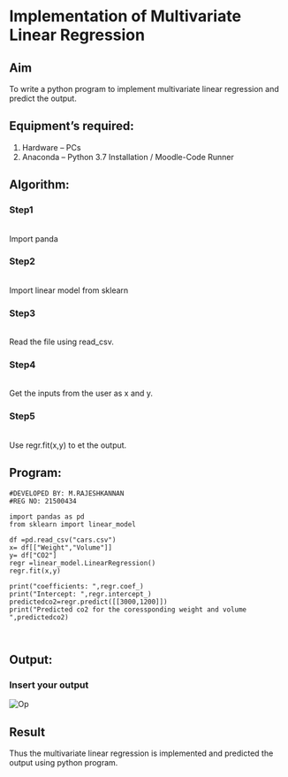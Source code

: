 # Implementation of Multivariate Linear Regression
## Aim
To write a python program to implement multivariate linear regression and predict the output.
## Equipment’s required:
1.	Hardware – PCs
2.	Anaconda – Python 3.7 Installation / Moodle-Code Runner
## Algorithm:
### Step1
<br>Import panda



### Step2
<br>
Import linear model from sklearn

### Step3
<br>
Read the file using read_csv.


### Step4
<br>
Get the inputs from the user as x and y.



### Step5
<br>
Use regr.fit(x,y) to et the output.


## Program:
```
#DEVELOPED BY: M.RAJESHKANNAN
#REG NO: 21500434

import pandas as pd
from sklearn import linear_model

df =pd.read_csv("cars.csv")
x= df[["Weight","Volume"]]
y= df["CO2"]
regr =linear_model.LinearRegression()
regr.fit(x,y)

print("coefficients: ",regr.coef_)
print("Intercept: ",regr.intercept_)
predictedco2=regr.predict([[3000,1200]])
print("Predicted co2 for the coressponding weight and volume ",predictedco2)



```
## Output:

### Insert your output

![Op](https://user-images.githubusercontent.com/93901857/153826538-c3ab1095-980e-446b-9e68-ff56fc8b09f4.jpg)
<br>

## Result
Thus the multivariate linear regression is implemented and predicted the output using python program.